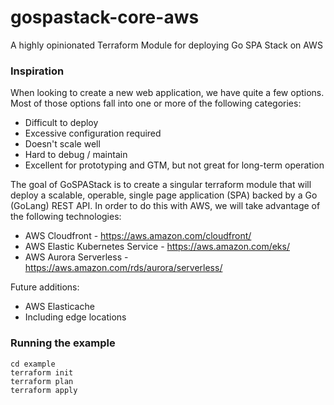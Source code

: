 # gospastack-core-aws
A highly opinionated Terraform Module for deploying Go SPA Stack on AWS

### Inspiration

When looking to create a new web application, we have quite a few options. Most of those options fall into one or more of the following categories:
* Difficult to deploy
* Excessive configuration required
* Doesn't scale well
* Hard to debug / maintain
* Excellent for prototyping and GTM, but not great for long-term operation

The goal of GoSPAStack is to create a singular terraform module that will deploy a scalable, operable, single page application (SPA) backed by a Go (GoLang) REST API. In order to do this with AWS, we will take advantage of the following technologies:
* AWS Cloudfront - https://aws.amazon.com/cloudfront/
* AWS Elastic Kubernetes Service - https://aws.amazon.com/eks/
* AWS Aurora Serverless - https://aws.amazon.com/rds/aurora/serverless/

Future additions:
* AWS Elasticache
* Including edge locations

### Running the example
```
cd example
terraform init
terraform plan
terraform apply
```
